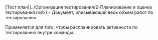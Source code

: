 [Тест план](../Организация тестирования/2-Планирование и оценка тестирования.md>) - Документ, описывающий весь объем работ по тестированию.

Применяется для того, чтобы распланировать активности по тестированию внутри команды.
